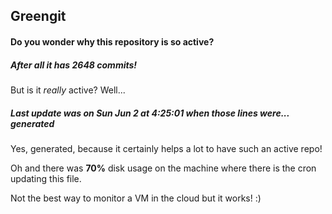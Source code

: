 ## Greengit

#### Do you wonder why this repository is so active?

##### After all it has 2648 commits!

But is it *really* active? Well...

##### Last update was on Sun Jun 2 at 4:25:01 when those lines were... generated

Yes, generated, because it certainly helps a lot to have such an active repo!

Oh and there was **70%** disk usage on the machine
where there is the cron updating this file.

Not the best way to monitor a VM in the cloud but it works! :)
